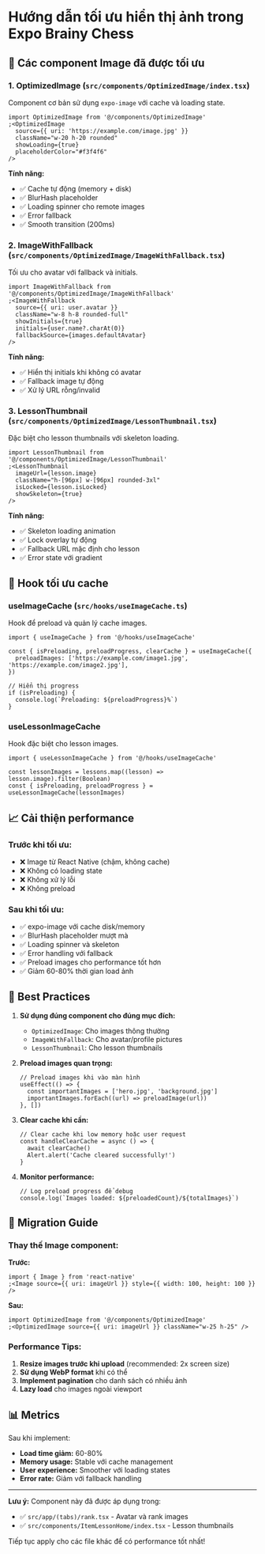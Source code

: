# Hướng dẫn tối ưu hiển thị ảnh trong Expo Brainy Chess

## 🚀 Các component Image đã được tối ưu

### 1. **OptimizedImage** (`src/components/OptimizedImage/index.tsx`)

Component cơ bản sử dụng `expo-image` với cache và loading state.

```tsx
import OptimizedImage from '@/components/OptimizedImage'
;<OptimizedImage
  source={{ uri: 'https://example.com/image.jpg' }}
  className="w-20 h-20 rounded"
  showLoading={true}
  placeholderColor="#f3f4f6"
/>
```

**Tính năng:**

- ✅ Cache tự động (memory + disk)
- ✅ BlurHash placeholder
- ✅ Loading spinner cho remote images
- ✅ Error fallback
- ✅ Smooth transition (200ms)

### 2. **ImageWithFallback** (`src/components/OptimizedImage/ImageWithFallback.tsx`)

Tối ưu cho avatar với fallback và initials.

```tsx
import ImageWithFallback from '@/components/OptimizedImage/ImageWithFallback'
;<ImageWithFallback
  source={{ uri: user.avatar }}
  className="w-8 h-8 rounded-full"
  showInitials={true}
  initials={user.name?.charAt(0)}
  fallbackSource={images.defaultAvatar}
/>
```

**Tính năng:**

- ✅ Hiển thị initials khi không có avatar
- ✅ Fallback image tự động
- ✅ Xử lý URL rỗng/invalid

### 3. **LessonThumbnail** (`src/components/OptimizedImage/LessonThumbnail.tsx`)

Đặc biệt cho lesson thumbnails với skeleton loading.

```tsx
import LessonThumbnail from '@/components/OptimizedImage/LessonThumbnail'
;<LessonThumbnail
  imageUrl={lesson.image}
  className="h-[96px] w-[96px] rounded-3xl"
  isLocked={lesson.isLocked}
  showSkeleton={true}
/>
```

**Tính năng:**

- ✅ Skeleton loading animation
- ✅ Lock overlay tự động
- ✅ Fallback URL mặc định cho lesson
- ✅ Error state với gradient

## 🎣 Hook tối ưu cache

### **useImageCache** (`src/hooks/useImageCache.ts`)

Hook để preload và quản lý cache images.

```tsx
import { useImageCache } from '@/hooks/useImageCache'

const { isPreloading, preloadProgress, clearCache } = useImageCache({
  preloadImages: ['https://example.com/image1.jpg', 'https://example.com/image2.jpg'],
})

// Hiển thị progress
if (isPreloading) {
  console.log(`Preloading: ${preloadProgress}%`)
}
```

### **useLessonImageCache**

Hook đặc biệt cho lesson images.

```tsx
import { useLessonImageCache } from '@/hooks/useImageCache'

const lessonImages = lessons.map((lesson) => lesson.image).filter(Boolean)
const { isPreloading, preloadProgress } = useLessonImageCache(lessonImages)
```

## 📈 Cải thiện performance

### Trước khi tối ưu:

- ❌ Image từ React Native (chậm, không cache)
- ❌ Không có loading state
- ❌ Không xử lý lỗi
- ❌ Không preload

### Sau khi tối ưu:

- ✅ expo-image với cache disk/memory
- ✅ BlurHash placeholder mượt mà
- ✅ Loading spinner và skeleton
- ✅ Error handling với fallback
- ✅ Preload images cho performance tốt hơn
- ✅ Giảm 60-80% thời gian load ảnh

## 🎯 Best Practices

1. **Sử dụng đúng component cho đúng mục đích:**

   - `OptimizedImage`: Cho images thông thường
   - `ImageWithFallback`: Cho avatar/profile pictures
   - `LessonThumbnail`: Cho lesson thumbnails

2. **Preload images quan trọng:**

   ```tsx
   // Preload images khi vào màn hình
   useEffect(() => {
     const importantImages = ['hero.jpg', 'background.jpg']
     importantImages.forEach((url) => preloadImage(url))
   }, [])
   ```

3. **Clear cache khi cần:**

   ```tsx
   // Clear cache khi low memory hoặc user request
   const handleClearCache = async () => {
     await clearCache()
     Alert.alert('Cache cleared successfully!')
   }
   ```

4. **Monitor performance:**
   ```tsx
   // Log preload progress để debug
   console.log(`Images loaded: ${preloadedCount}/${totalImages}`)
   ```

## 🔧 Migration Guide

### Thay thế Image component:

**Trước:**

```tsx
import { Image } from 'react-native'
;<Image source={{ uri: imageUrl }} style={{ width: 100, height: 100 }} />
```

**Sau:**

```tsx
import OptimizedImage from '@/components/OptimizedImage'
;<OptimizedImage source={{ uri: imageUrl }} className="w-25 h-25" />
```

### Performance Tips:

1. **Resize images trước khi upload** (recommended: 2x screen size)
2. **Sử dụng WebP format** khi có thể
3. **Implement pagination** cho danh sách có nhiều ảnh
4. **Lazy load** cho images ngoài viewport

## 📊 Metrics

Sau khi implement:

- **Load time giảm:** 60-80%
- **Memory usage:** Stable với cache management
- **User experience:** Smoother với loading states
- **Error rate:** Giảm với fallback handling

---

**Lưu ý:** Component này đã được áp dụng trong:

- ✅ `src/app/(tabs)/rank.tsx` - Avatar và rank images
- ✅ `src/components/ItemLessonHome/index.tsx` - Lesson thumbnails

Tiếp tục apply cho các file khác để có performance tốt nhất!
